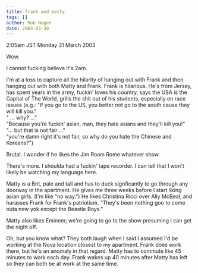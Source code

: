 ```yaml
---
title: frank and matty
tags: []
author: Rob Nugen
date: 2003-03-30
---
```


<p class=date>2:05am JST Monday 31 March 2003</p>

<p>Wow.</p>

<p>I cannot fucking believe it's 2am.</p>

<p>I'm at a loss to capture all the hilarity of hanging out with Frank
and then hanging out with both Matty and Frank.  Frank is hilarious.
He's from Jersey, has spent years in the army, fuckin' loves his
country, says the USA is the Capital of The World, grills the shit out
of his students, especially on race issues (e.g.: "If you go to the
US, you better not go to the south cause they will kill you."
<br>" ... why? ..."
<br>"Because you're fuckin' asian, man, they hate asians
and they'll kill you!"
<br>"... but that is not fair ..."
<br>"you're damn right it's not fair, so why do you hate the Chinese
and Koreans?")</p>

<p>Brutal.  I wonder if he likes the Jim Roam Rome whatever show.</p>

<p>There's more.  I shoulda had a fuckin' tape recorder.  I can tell
that I won't likely be watching my language here.</p>

<p>Matty is a Brit, pale and tall and has to duck signficantly to go
through any doorway in the apartment.  He gives me three weeks before
I start liking asian girls.  (I'm like "no way.")  He likes Christina
Ricci over Ally McBeal, and harasses Frank for Frank's patriotism.
"They's been nothing goo to come outa new yok except the Beastie
Boys."</p>

<p>Matty also likes Eminem; we're going to go to the show presuming I
can get the night off.</p>

<p>Oh, but you know what?  They both laugh when I said I assumed I'd
be working at the Nova location closest to my apartment.  Frank does
work there, but he's an anomaly in that regard.  Matty has to commute
like 45 minutes to work each day.  Frank wakes up 40 minutes after
Matty has left so they can both be at work at the same time.</p>

